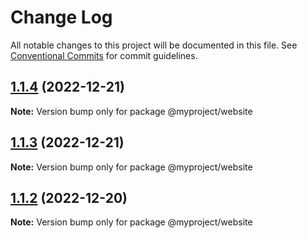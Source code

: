 # Change Log

All notable changes to this project will be documented in this file.
See [Conventional Commits](https://conventionalcommits.org) for commit guidelines.

## [1.1.4](https://github.com/sivasankar9/lerna-cra-webpack/compare/@myproject/website@1.1.3...@myproject/website@1.1.4) (2022-12-21)

**Note:** Version bump only for package @myproject/website





## [1.1.3](https://github.com/sivasankar9/lerna-cra-webpack/compare/@myproject/website@1.1.2...@myproject/website@1.1.3) (2022-12-21)

**Note:** Version bump only for package @myproject/website





## [1.1.2](https://github.com/sivasankar9/lerna-cra-webpack/compare/@myproject/website@1.1.1...@myproject/website@1.1.2) (2022-12-20)

**Note:** Version bump only for package @myproject/website
